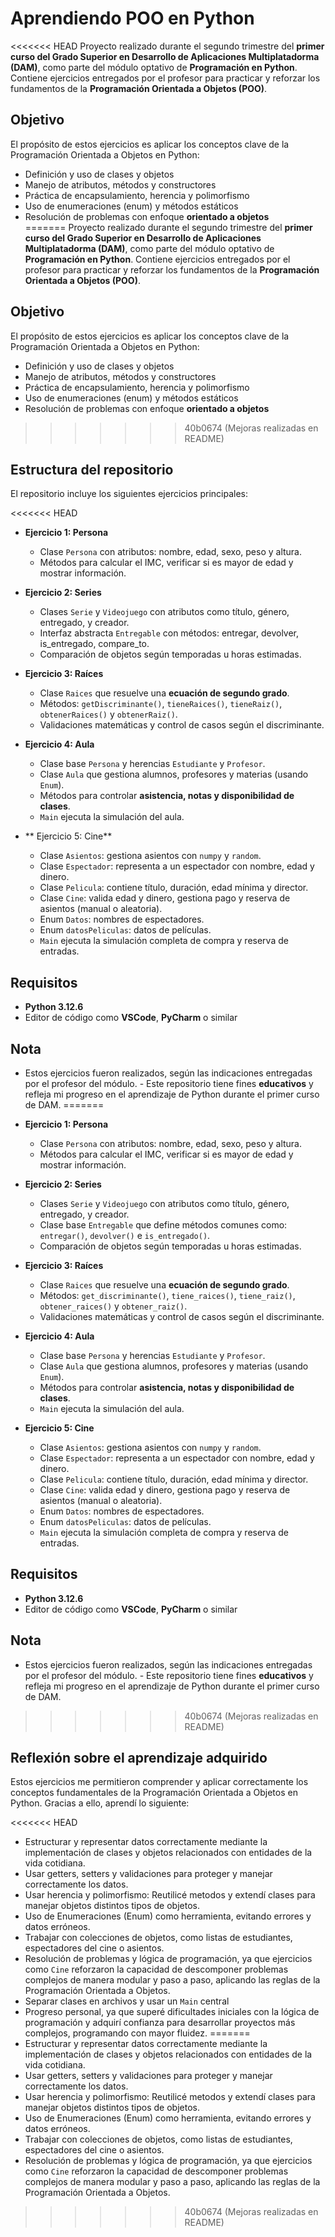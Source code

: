 # Aprendiendo POO en Python

<<<<<<< HEAD
Proyecto realizado durante el segundo trimestre del **primer curso del Grado Superior en Desarrollo de Aplicaciones Multiplatadorma (DAM)**, como parte del módulo optativo de **Programación en Python**.  
Contiene ejercicios entregados por el profesor para practicar y reforzar los fundamentos de la **Programación Orientada a Objetos (POO)**.

## Objetivo
El propósito de estos ejercicios es aplicar los conceptos clave de la Programación Orientada a Objetos en Python:  
- Definición y uso de clases y objetos  
- Manejo de atributos, métodos y constructores  
- Práctica de encapsulamiento, herencia y polimorfismo  
- Uso de enumeraciones (enum) y métodos estáticos 
- Resolución de problemas con enfoque **orientado a objetos**  
=======
Proyecto realizado durante el segundo trimestre del **primer curso del Grado Superior en Desarrollo de Aplicaciones Multiplatadorma (DAM)**, como parte del módulo optativo de **Programación en Python**.
Contiene ejercicios entregados por el profesor para practicar y reforzar los fundamentos de la **Programación Orientada a Objetos (POO)**.

## Objetivo

El propósito de estos ejercicios es aplicar los conceptos clave de la Programación Orientada a Objetos en Python:

- Definición y uso de clases y objetos
- Manejo de atributos, métodos y constructores
- Práctica de encapsulamiento, herencia y polimorfismo
- Uso de enumeraciones (enum) y métodos estáticos
- Resolución de problemas con enfoque **orientado a objetos**
>>>>>>> 40b0674 (Mejoras realizadas en README)

## Estructura del repositorio

El repositorio incluye los siguientes ejercicios principales:

<<<<<<< HEAD
- **Ejercicio 1: Persona**  
  - Clase `Persona` con atributos: nombre, edad, sexo, peso y altura.  
  - Métodos para calcular el IMC, verificar si es mayor de edad y mostrar información.   

- **Ejercicio 2: Series**  
  - Clases `Serie` y `Videojuego` con atributos como título, género, entregado, y creador.  
  - Interfaz abstracta `Entregable` con métodos: entregar, devolver, is_entregado, compare_to.  
  - Comparación de objetos según temporadas u horas estimadas.

- **Ejercicio 3: Raíces**  
  - Clase `Raices` que resuelve una **ecuación de segundo grado**.  
  - Métodos: `getDiscriminante()`, `tieneRaices()`, `tieneRaiz()`, `obtenerRaices()` y `obtenerRaiz()`.  
  - Validaciones matemáticas y control de casos según el discriminante.  

- **Ejercicio 4: Aula**  
  - Clase base `Persona` y herencias `Estudiante` y `Profesor`.  
  - Clase `Aula` que gestiona alumnos, profesores y materias (usando `Enum`).  
  - Métodos para controlar **asistencia, notas y disponibilidad de clases**.  
  - `Main` ejecuta la simulación del aula.

- ** Ejercicio 5: Cine**  
  - Clase `Asientos`: gestiona asientos con `numpy` y `random`.  
  - Clase `Espectador`: representa a un espectador con nombre, edad y dinero.  
  - Clase `Pelicula`: contiene título, duración, edad mínima y director.  
  - Clase `Cine`: valida edad y dinero, gestiona pago y reserva de asientos (manual o aleatoria).  
  - Enum `Datos`: nombres de espectadores.  
  - Enum `datosPeliculas`: datos de películas.  
  - `Main` ejecuta la simulación completa de compra y reserva de entradas.

## Requisitos
- **Python 3.12.6**  
- Editor de código como **VSCode**, **PyCharm** o similar  

## Nota
- Estos ejercicios fueron realizados, según las indicaciones entregadas por el profesor del módulo. - Este repositorio tiene fines **educativos** y refleja mi progreso en el aprendizaje de Python durante el primer curso de DAM. 
=======
- **Ejercicio 1: Persona**
  - Clase `Persona` con atributos: nombre, edad, sexo, peso y altura.
  - Métodos para calcular el IMC, verificar si es mayor de edad y mostrar información.

- **Ejercicio 2: Series**
  - Clases `Serie` y `Videojuego` con atributos como título, género, entregado, y creador.
  - Clase base `Entregable` que define métodos comunes como: `entregar()`, `devolver()` e `is_entregado()`.
  - Comparación de objetos según temporadas u horas estimadas.

- **Ejercicio 3: Raíces**
  - Clase `Raices` que resuelve una **ecuación de segundo grado**.
  - Métodos: `get_discriminante()`, `tiene_raices()`, `tiene_raiz()`, `obtener_raices()` y `obtener_raiz()`.
  - Validaciones matemáticas y control de casos según el discriminante.

- **Ejercicio 4: Aula**
  - Clase base `Persona` y herencias `Estudiante` y `Profesor`.
  - Clase `Aula` que gestiona alumnos, profesores y materias (usando `Enum`).
  - Métodos para controlar **asistencia, notas y disponibilidad de clases**.
  - `Main` ejecuta la simulación del aula.

- **Ejercicio 5: Cine**
  - Clase `Asientos`: gestiona asientos con `numpy` y `random`.
  - Clase `Espectador`: representa a un espectador con nombre, edad y dinero.
  - Clase `Pelicula`: contiene título, duración, edad mínima y director.
  - Clase `Cine`: valida edad y dinero, gestiona pago y reserva de asientos (manual o aleatoria).
  - Enum `Datos`: nombres de espectadores.
  - Enum `datosPeliculas`: datos de películas.
  - `Main` ejecuta la simulación completa de compra y reserva de entradas.

## Requisitos

- **Python 3.12.6**
- Editor de código como **VSCode**, **PyCharm** o similar

## Nota

- Estos ejercicios fueron realizados, según las indicaciones entregadas por el profesor del módulo. - Este repositorio tiene fines **educativos** y refleja mi progreso en el aprendizaje de Python durante el primer curso de DAM.
>>>>>>> 40b0674 (Mejoras realizadas en README)

## Reflexión sobre el aprendizaje adquirido

Estos ejercicios me permitieron comprender y aplicar correctamente los conceptos fundamentales de la Programación Orientada a Objetos en Python. Gracias a ello, aprendí lo siguiente:

<<<<<<< HEAD
- Estructurar y representar datos correctamente mediante la implementación de clases y objetos relacionados con entidades de la vida cotidiana. 
- Usar getters, setters y validaciones para proteger y manejar correctamente los datos.
- Usar herencia y polimorfismo: Reutilicé metodos y extendí clases para manejar objetos distintos tipos de objetos.  
- Uso de Enumeraciones (Enum) como herramienta, evitando errores y datos erróneos.  
- Trabajar con colecciones de objetos, como listas de estudiantes, espectadores del cine o asientos. 
- Resolución de problemas y lógica de programación, ya que ejercicios como `Cine` reforzaron la capacidad de descomponer problemas complejos de manera modular y paso a paso, aplicando las reglas de la Programación Orientada a Objetos.  
- Separar clases en archivos y usar un `Main` central
- Progreso personal, ya que superé dificultades iniciales con la lógica de programación y adquirí confianza para desarrollar proyectos más complejos, programando con mayor fluidez.
=======
- Estructurar y representar datos correctamente mediante la implementación de clases y objetos relacionados con entidades de la vida cotidiana.
- Usar getters, setters y validaciones para proteger y manejar correctamente los datos.
- Usar herencia y polimorfismo: Reutilicé metodos y extendí clases para manejar objetos distintos tipos de objetos.
- Uso de Enumeraciones (Enum) como herramienta, evitando errores y datos erróneos.
- Trabajar con colecciones de objetos, como listas de estudiantes, espectadores del cine o asientos.
- Resolución de problemas y lógica de programación, ya que ejercicios como `Cine` reforzaron la capacidad de descomponer problemas complejos de manera modular y paso a paso, aplicando las reglas de la Programación Orientada a Objetos.
>>>>>>> 40b0674 (Mejoras realizadas en README)

